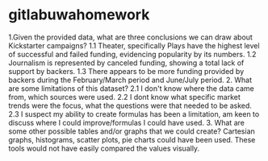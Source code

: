 # gitlabuwahomework
1.Given the provided data, what are three conclusions we can draw about Kickstarter campaigns?
  1.1 Theater, specifically Plays have the highest level of successful and failed funding, evidencing popularity by its numbers.
  1.2 Journalism is represented by canceled funding, showing a total lack of support by backers.
  1.3 There appears to be more funding provided by backers during the February/March period and June/July period.
2. What are some limitations of this dataset?
  2.1 I don't know where the data came from, which sources were used.
  2.2 I dont know what specific market trends were the focus, what the questions were that needed to be asked.
  2.3 I suspect my ability to create formulas has been a limitation, am keen to discuss where I could improve/formulas I could have used.
3. What are some other possible tables and/or graphs that we could create?
   Cartesian graphs, histograms, scatter plots, pie charts could have been used.
   These tools would not have easily compared the values visually.
